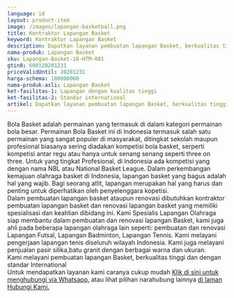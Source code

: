 ```yaml
---
language: id
layout: product-item
image: /images/lapangan-basketball.png
title: Kontraktor Lapangan Basket
keyword: Kontraktor Lapangan Basket
description: Dapatkan layanan pembuatan lapangan Basket, berkualitas tinggi dan dengan standar International
nama-produk: Lapangan Basket
sku: Lapangan-Basket-16-HTM-001
gtin8: 600120201231
priceValidUntil: 20201231 
harga-schema: 100000000
nama-produk-asli: Lapangan Basket
ket-fasilitas-1: Lapangan dengan kualitas tinggi
ket-fasilitas-2: Standar international
artikel: Dapatkan layanan pembuatan lapangan Basket, berkualitas tinggi dan dengan standar International.
---
```

Bola Basket adalah permainan yang termasuk di dalam kategori permainan bola besar. Permainan Bola Basket ini di Indonesia termasuk salah satu permainan yang sangat populer di masyarakat, ditingkat sekolah maupun profesional biasanya sering diadakan kompetisi bola basket, serperti kompetisi antar regu atau hanya untuk senang senang seperti three on three. Untuk yang tingkat Profesional, di Indonesia ada kompetisi yang dengan nama NBL atau National Basket League.
Dalam perkembangan kemajuan olahraga basket di Indonesia, lapangan basket yang bagus adalah hal yang wajib. Bagi seorang atlit, lapangan merupakan hal yang harus dan penting untuk diperhatikan oleh penyelenggara kopetisi.<br>
Dalam pembuatan lapangan basket ataupun renovasi dibutuhkan kontraktor pembuatan lapangan basket dan renovasi lapangan basket yang memiliki spesialisasi dan keahlian dibidang ini. Kami Spesialis Lapangan Olahraga siap membantu dalam pembuatan dan renovasi lapangan Basket, kami juga ahli pada beberapa lapangan olahraga lain seperti: pembuatan dan renovasi Lapangan Futsal, Lapangan Badminton, Lapangan Tennis. Kami melayani pengerjaan lapangan tenis diseluruh wilayah Indonesia. Kami juga melayani penjualan pasir silika,batu granit dengan berbagai warna dan ukuran.<br>
Kami melayani pembuatan lapangan Basket, berkualitas tinggi dan dengan standar International
<br>Untuk mendapatkan layanan kami caranya cukup mudah <a href="https://web.whatsapp.com/send?phone=6285259647778&text=Hallo, CS pembuatlapangan.com">Klik di sini untuk menghubungi via Whatsapp,</a> atau lihat pilihan narahubung lainnya <a href="/kontak-kami/">di laman Hubungi Kami.</a>